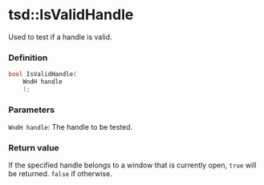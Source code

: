 # tsd::IsValidHandle
Used to test if a handle is valid.

### Definition
```C++
bool IsValidHandle(
    WndH handle
    );
```

### Parameters
`WndH handle`:
The handle to be tested.

### Return value
If the specified handle belongs to a window that is currently open, `true` will be returned. `false` if otherwise.